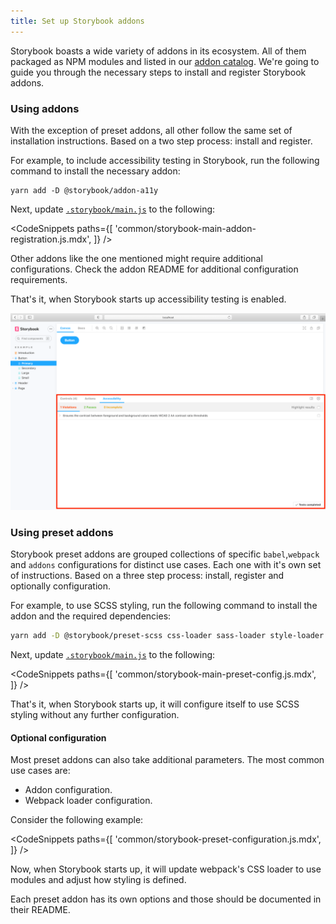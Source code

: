```yaml
---
title: Set up Storybook addons
---
```


Storybook boasts a wide variety of addons in its ecosystem. All of them packaged as NPM modules and listed in our [addon catalog](/addons). We're going to guide you through the necessary steps to install and register Storybook addons.

### Using addons

With the exception of preset addons, all other follow the same set of installation instructions. Based on a two step process: install and register.

For example, to include accessibility testing in Storybook, run the following command to install the necessary addon:

```shell
yarn add -D @storybook/addon-a11y
```

Next, update [`.storybook/main.js`](../configure/overview.md#configure-story-rendering) to the following:

<!-- prettier-ignore-start -->

<CodeSnippets
  paths={[
    'common/storybook-main-addon-registration.js.mdx',
  ]}
/>

<!-- prettier-ignore-end -->

<div class="aside">
Other addons like the one mentioned might require additional configurations. Check the addon README for additional configuration requirements.
</div>

That's it, when Storybook starts up accessibility testing is enabled.

![Storybook addon installed and registered](./storybook-addon-installed-registered.png)


### Using preset addons 

Storybook preset addons are grouped collections of specific `babel`,`webpack` and `addons` configurations for distinct use cases. Each one with it's own set of instructions. Based on a three step process: install, register and optionally configuration.


For example, to use SCSS styling, run the following command to install the addon and the required dependencies:

```sh
yarn add -D @storybook/preset-scss css-loader sass-loader style-loader
```


Next, update [`.storybook/main.js`](../configure/overview.md#configure-story-rendering) to the following:

<!-- prettier-ignore-start -->

<CodeSnippets
  paths={[
    'common/storybook-main-preset-config.js.mdx',
  ]}
/>

<!-- prettier-ignore-end -->

That's it, when Storybook starts up, it will configure itself to use SCSS styling without any further configuration.



#### Optional configuration

Most preset addons can also take additional parameters. The most common use cases are:

- Addon configuration.
- Webpack loader configuration.

Consider the following example:

<!-- prettier-ignore-start -->

<CodeSnippets
  paths={[
    'common/storybook-preset-configuration.js.mdx',
  ]}
/>

<!-- prettier-ignore-end -->

Now, when Storybook starts up, it will update  webpack's CSS loader to use modules and adjust how styling is defined.

<div class="aside">
Each preset addon has its own options and those should be documented in their README.
</div>
